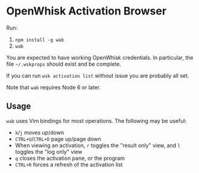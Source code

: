 # OpenWhisk Activation Browser

Run:

1. `npm install -g wab`
2. `wab`

You are expected to have working OpenWhisk credentials. In particular, the file
`~/.wskprops` should exist and be complete.

If you can run `wsk activation list` without issue you are probably all set.

Note that `wab` requires Node 6 or later.

## Usage

`wab` uses Vim bindings for most operations. The following may be useful:

  * `k`/`j` moves up/down
  * `CTRL+U`/`CTRL+D` page up/page down
  * When viewing an activation, `r` toggles the "result only" view, and `l` toggles the "log only" view
  * `q` closes the activation pane, or the program
  * `CTRL+R` forces a refresh of the activation list
